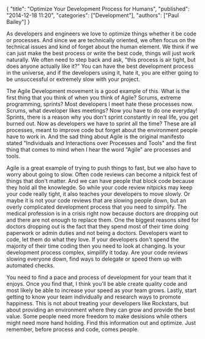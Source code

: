 {
  "title": "Optimize Your Development Process for Humans",
  "published": "2014-12-18 11:20",
  "categories": ["Development"],
  "authors": ["Paul Bailey"]
}

As developers and engineers we love to optimize things whether it be code or processes. And since we are technically oriented, we often focus on the technical issues and kind of forget about the human element. We think if we can just make the best process or write the best code, things will just work naturally. We often need to step back and ask, "this process is air tight, but does anyone actually like it?" You can have the best development process in the universe, and if the developers using it, hate it, you are either going to be unsuccessful or extremely slow with your project.

The Agile Development movement is a good example of this. What is the first thing that you think of when you think of Agile? Scrums, extreme programming, sprints? Most developers I meet hate these processes now. Scrums, what developer likes meetings? Now you have to do one everyday! Sprints, there is a reason why you don't sprint constantly in real life, you get burned out. Now as developers we have to sprint all the time? These are all processes, meant to improve code but forget about the environment people have to work in. And the sad thing about Agile is the original manifesto stated "Individuals and Interactions over Processes and Tools" and the first thing that comes to mind when I hear the word "Agile" are processes and tools.

Agile is a great example of trying to push things to fast, but we also have to worry about going to slow. Often code reviews can become a nitpick fest of things that don't matter. And we can have people that block code because they hold all the knowlegde. So while your code review nitpicks may keep your code really tight, it also teaches your developers to move slowly. Or maybe it is not your code reviews that are slowing people down, but an overly complicated development process that you need to simplify. The medical profession is in a crisis right now because doctors are dropping out and there are not enough to replace them. One the biggest reasons sited for doctors dropping out is the fact that they spend most of their time doing paperwork or admin duties and not being a doctors. Developers want to code, let them do what they love. If your developers don't spend the majority of their time coding then you need to look at changing. Is your development process complex, simpilify it today. Are your code reviews slowing everyone down, find ways to delegate or speed them up with automated checks.

You need to find a pace and process of development for your team that it enjoys. Once you find that, I think you'll be able create quality code and most likely be able to increase your speed as your team grows. Lastly, start getting to know your team individually and research ways to promote happiness. This is not about treating your developers like Rockstars, but about providing an environment where they can grow and provide the best value. Some people need more freedom to make desisions while others might need more hand holding. Find this information out and optimize. Just remember, before process and code, comes people.